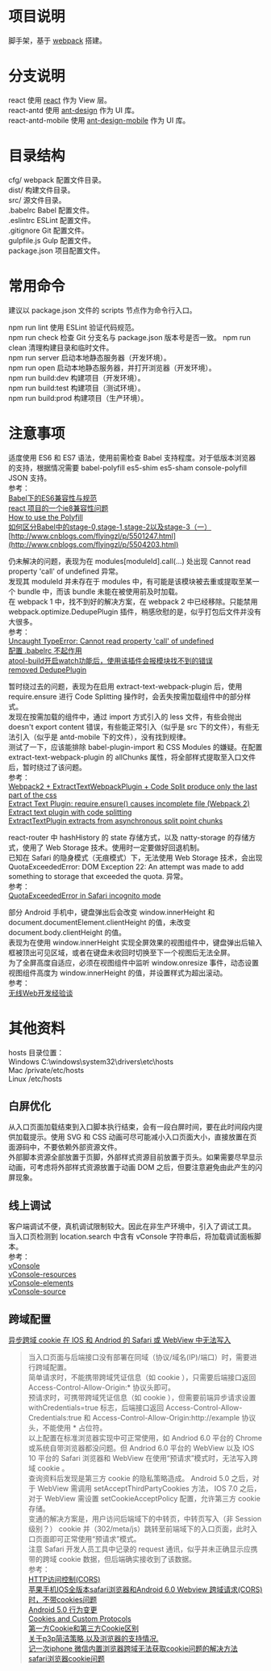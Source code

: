 # 项目说明

脚手架，基于 [webpack](https://github.com/webpack/webpack) 搭建。  

# 分支说明

react 使用 [react](https://github.com/facebook/react) 作为 View 层。  
react-antd 使用 [ant-design](https://github.com/ant-design/ant-design) 作为 UI 库。  
react-antd-mobile 使用 [ant-design-mobile](https://github.com/ant-design/ant-design-mobile) 作为 UI 库。  

# 目录结构

cfg/ webpack 配置文件目录。  
dist/ 构建文件目录。  
src/ 源文件目录。  
.babelrc Babel 配置文件。  
.eslintrc ESLint 配置文件。  
.gitignore Git 配置文件。  
gulpfile.js Gulp 配置文件。  
package.json 项目配置文件。  

# 常用命令

建议以 package.json 文件的 scripts 节点作为命令行入口。  

npm run lint 使用 ESLint 验证代码规范。  
npm run check 检查 Git 分支名与 package.json 版本号是否一致。 
npm run clean 清理构建目录和临时文件。  
npm run server 启动本地静态服务器（开发环境）。  
npm run open 启动本地静态服务器，并打开浏览器（开发环境）。  
npm run build:dev 构建项目（开发环境）。  
npm run build:test 构建项目（测试环境）。  
npm run build:prod 构建项目（生产环境）。  

# 注意事项

适度使用 ES6 和 ES7 语法，使用前需检查 Babel 支持程度。对于低版本浏览器的支持，根据情况需要 babel-polyfill es5-shim es5-sham console-polyfill JSON 支持。  
参考：  
[Babel下的ES6兼容性与规范](http://imweb.io/topic/561f9352883ae3ed25e400f5)  
[react 项目的一个ie8兼容性问题](http://www.aliued.com/?p=3240)  
[How to use the Polyfill](https://babeljs.io/docs/usage/polyfill/)  
[如何区分Babel中的stage-0,stage-1,stage-2以及stage-3（一）](http://www.cnblogs.com/flyingzl/p/5501247.html)  
[http://www.cnblogs.com/flyingzl/p/5501247.html](http://www.cnblogs.com/flyingzl/p/5504203.html)  

仍未解决的问题，表现为在 modules[moduleId].call(...) 处出现 Cannot read property 'call' of undefined 异常。  
发现其 moduleId 并未存在于 modules 中，有可能是该模块被去重或提取至某一个 bundle 中，而该 bundle 未能在被使用前及时加载。  
在 webpack 1 中，找不到好的解决方案，在 webpack 2 中已经移除。只能禁用 webpack.optimize.DedupePlugin 插件，稍感欣慰的是，似乎打包后文件并没有大很多。  
参考：  
[Uncaught TypeError: Cannot read property 'call' of undefined](https://github.com/webpack/webpack/issues/959)  
[配置 .babelrc 不起作用](https://github.com/ant-design/babel-plugin-import/issues/81)  
[atool-build开启watch功能后，使用该插件会报模块找不到的错误](https://github.com/ant-design/babel-plugin-import/issues/97)  
[removed DedupePlugin](https://github.com/webpack/webpack/pull/3266)  

暂时绕过去的问题，表现为在启用 extract-text-webpack-plugin 后，使用 require.ensure 进行 Code Splitting 操作时，会丢失按需加载组件中的部分样式。  
发现在按需加载的组件中，通过 import 方式引入的 less 文件，有些会抛出 doesn't export content 错误，有些能正常引入（似乎是 src 下的文件），有些无法引入（似乎是 antd-mobile 下的文件），没有找到规律。  
测试了一下，应该能排除 babel-plugin-import 和 CSS Modules 的嫌疑。在配置 extract-text-webpack-plugin 的 allChunks 属性，将全部样式提取至入口文件后，暂时绕过了该问题。  
参考：  
[Webpack2 + ExtractTextWebpackPlugin + Code Split produce only the last part of the css](https://github.com/webpack/webpack/issues/2763)  
[Extract Text Plugin: require.ensure() causes incomplete file (Webpack 2)](https://github.com/webpack/webpack/issues/2450)  
[Extract text plugin with code splitting](https://github.com/webpack/extract-text-webpack-plugin/issues/208)  
[ExtractTextPlugin extracts from asynchronous split point chunks](https://github.com/webpack/extract-text-webpack-plugin/issues/120)  

react-router 中 hashHistory 的 state 存储方式，以及 natty-storage 的存储方式，使用了 Web Storage 技术。使用时一定要做好回退机制。  
已知在 Safari 的隐身模式（无痕模式）下，无法使用 Web Storage 技术，会出现 QuotaExceededError: DOM Exception 22: An attempt was made to add something to storage that exceeded the quota. 异常。  
参考：  
[QuotaExceededError in Safari incognito mode](https://github.com/mjackson/history/issues/42)  

部分 Android 手机中，键盘弹出后会改变 window.innerHeight 和 document.documentElement.clientHeight 的值，未改变 document.body.clientHeight 的值。  
表现为在使用 window.innerHeight 实现全屏效果的视图组件中，键盘弹出后输入框被顶出可见区域，或者在键盘未收回时切换至下一个视图后无法全屏。  
为了全屏高度自适应，必须在视图组件中监听 window.onresize 事件，动态设置视图组件高度为 window.innerHeight 的值，并设置样式为超出滚动。  
参考：  
[无线Web开发经验谈](http://am-team.github.io/amg/dev-exp-doc.html#手机相关)  

# 其他资料

hosts 目录位置：  
Windows C:\windows\system32\drivers\etc\hosts  
Mac /private/etc/hosts  
Linux /etc/hosts  

## 白屏优化

从入口页面加载结束到入口脚本执行结束，会有一段白屏时间，要在此时间段内提供加载提示。使用 SVG 和 CSS 动画可尽可能减小入口页面大小，直接放置在页面源码中，不要依赖外部资源文件。  
外部脚本资源全部放置于页脚，外部样式资源目前放置于页头。如果需要尽早显示动画，可考虑将外部样式资源放置于动画 DOM 之后，但要注意避免由此产生的闪屏现象。  

## 线上调试

客户端调试不便，真机调试限制较大。因此在非生产环境中，引入了调试工具。  
当入口页检测到 location.search 中含有 vConsole 字符串后，将加载调试面板脚本。  
参考：  
[vConsole](https://github.com/WechatFE/vConsole)  
[vConsole-resources](https://github.com/WechatFE/vConsole-resources)  
[vConsole-elements](https://github.com/WechatFE/vConsole-elements)  
[vConsole-source](https://github.com/WechatFE/vConsole-source)  

## 跨域配置

[异步跨域 cookie 在 IOS 和 Andriod 的 Safari 或 WebView 中无法写入](http://blog.codemonkey.cn/archives/546)  

> 当入口页面与后端接口没有部署在同域（协议/域名(IP)/端口）时，需要进行跨域配置。  
> 简单请求时，不能携带跨域凭证信息（如 cookie ），只需要后端接口返回 Access-Control-Allow-Origin:* 协议头即可。  
> 预请求时，可携带跨域凭证信息（如 cookie ），但需要前端异步请求设置 withCredentials=true 标志，后端接口返回 Access-Control-Allow-Credentials:true 和 Access-Control-Allow-Origin:http://example 协议头，不能使用 * 占位符。  
> 以上配置在标准浏览器实现中可正常使用，如 Andriod 6.0 平台的 Chrome 或系统自带浏览器都没问题。但 Andriod 6.0 平台的 WebView 以及 IOS 10 平台的 Safari 浏览器和 WebView 在使用“预请求”模式时，无法写入跨域 cookie 。  
> 查询资料后发现是第三方 cookie 的隐私策略造成。 Android 5.0 之后，对于 WebView 需调用 setAcceptThirdPartyCookies 方法， IOS 7.0 之后，对于 WebView 需设置 setCookieAcceptPolicy 配置，允许第三方 cookie 存储。  
> 变通的解决方案是，用户访问后端域下的中转页，中转页写入（非 Session 级别？） cookie 并（302/meta/js）跳转至前端域下的入口页面，此时入口页面即可正常使用“预请求”模式。  
> 注意 Safari 开发人员工具中记录的 request 通讯，似乎并未正确显示应携带的跨域 cookie 数据，但后端确实接收到了该数据。  
> 参考：  
> [HTTP访问控制(CORS)](https://developer.mozilla.org/zh-CN/docs/Web/HTTP/Access_control_CORS)  
> [苹果手机IOS全版本safari浏览器和Android 6.0 Webview 跨域请求(CORS)时，不带cookies问题](https://segmentfault.com/q/1010000003971211)  
> [Android 5.0 行为变更](https://developer.android.com/about/versions/android-5.0-changes.html#BehaviorWebView)  
> [Cookies and Custom Protocols](https://developer.apple.com/library/content/documentation/Cocoa/Conceptual/URLLoadingSystem/CookiesandCustomProtocols/CookiesandCustomProtocols.html#//apple_ref/doc/uid/10000165i-CH10-SW1)  
> [第一方Cookie和第三方Cookie区别](http://www.biaodianfu.com/first-party-cookie-and-third-party-cookie.html)  
> [关于p3p简洁策略,以及浏览器的支持情况.](http://www.cnblogs.com/_franky/archive/2011/03/16/1985954.html)  
> [记一次iphone 微信内置浏览器跨域无法获取cookie问题的解决方法](http://blog.csdn.net/zhx19920405/article/details/51417250)  
> [safari浏览器cookie问题](http://www.cnblogs.com/xiaoheimiaoer/p/4228873.html)  
